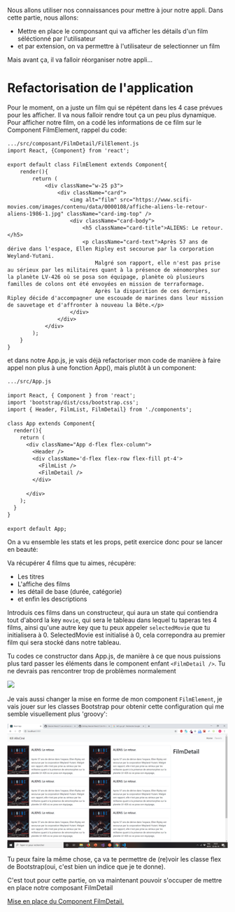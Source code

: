 Nous allons utiliser nos connaissances pour mettre à jour notre appli. Dans cette partie, nous allons:

<ul>
  <li>Mettre en place le componsant qui va afficher les détails d'un film séléctionné par l'utilisateur</li>
  <li>et par extension, on va permettre à l'utilisateur de selectionner un film</li>
  </ul>

Mais avant ça, il va falloir réorganiser notre appli...

<h1>Refactorisation de l'application</h1>

Pour le moment, on a juste un film qui se répétent dans les 4 case prévues pour les afficher. Il va nous falloir rendre tout ça un peu plus dynamique. Pour afficher notre film, on a codé les informations de ce film sur le Component FilmElement, rappel du code:

```
.../src/composant/FilmDetail/FilElement.js
import React, {Component} from 'react';

export default class FilmElement extends Component{
    render(){
        return (
            <div className="w-25 p3">
                <div className="card">
                    <img alt="film" src="https://www.scifi-movies.com/images/contenu/data/0000108/affiche-aliens-le-retour-aliens-1986-1.jpg" className="card-img-top" />
                    <div className="card-body">
                        <h5 className="card-title">ALIENS: Le retour.</h5>
                        <p className="card-text">Après 57 ans de dérive dans l'espace, Ellen Ripley est secourue par la corporation Weyland-Yutani.
                            Malgré son rapport, elle n'est pas prise au sérieux par les militaires quant à la présence de xénomorphes sur la planète LV-426 où se posa son équipage, planète où plusieurs familles de colons ont été envoyées en mission de terraformage.
                            Après la disparition de ces derniers, Ripley décide d'accompagner une escouade de marines dans leur mission de sauvetage et d'affronter à nouveau la Bête.</p>
                    </div>
                </div>
            </div>
        );
    }
}
```

et dans notre App.js, je vais déjà refactoriser mon code de manière à faire appel non plus à une fonction App(), mais plutôt à un component:

```
.../src/App.js

import React, { Component } from 'react';
import 'bootstrap/dist/css/bootstrap.css';
import { Header, FilmList, FilmDetail} from './components';

class App extends Component{
  render(){
    return (
      <div className="App d-flex flex-column">
        <Header />
        <div className='d-flex flex-row flex-fill pt-4'>
          <FilmList />
          <FilmDetail />
        </div>
  
      </div>
    );
  }
}

export default App;
```

On a vu ensemble les stats et les props, petit exercice donc pour se lancer en beauté:

Va récupérer 4 films que tu aimes, récupère:
<ul>
  <li>Les titres</li>
  <li>L'affiche des films</li>
  <li>les détail de base (durée, catégorie)</li>
  <li>et enfin les descriptions</li>
  </ul>
  
  Introduis ces films dans un constructeur, qui aura un state qui contiendra tout d'abord la key ```movie```, qui sera le tableau dans lequel tu taperas tes 4 films, ainsi qu'une autre key que tu peux appeler ```selectedMovie``` que tu initialisera à 0.
SelectedMovie est initialisé à 0, cela correpondra au premier film qui sera stocké dans notre tableau.
  
Tu codes ce constructor dans App.js, de manière à ce que nous puissions plus tard passer les éléments dans le component enfant ```<FilmDetail />```.
Tu ne devrais pas rencontrer trop de problèmes normalement

<img src="https://media.giphy.com/media/l1KueCvasUHHQVI64/giphy.gif" />

Je vais aussi changer la mise en forme de mon component ```FilmElement```, je vais jouer sur les classes Bootstrap pour obtenir cette configuration qui me semble visuellement plus 'groovy':

<img src="https://raw.githubusercontent.com/GuyVil1/theorie-React/master/targetrender2-1.png" />

Tu peux faire la même chose, ça va te permettre de (re)voir les classe flex de Bootstrap(oui, c'est bien un indice que je te donne).

C'est tout pour cette partie, on va maintenant pouvoir s'occuper de mettre en place notre composant FilmDetail

<a href="https://github.com/GuyVil1/theorie-React/blob/master/13.fil-rouge-partie-2-2.md">Mise en place du Component FilmDetail.</a>

